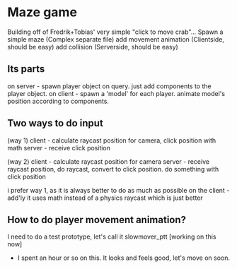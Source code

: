 # Maze game
Building off of Fredrik+Tobias' very simple "click to move crab"...
Spawn a simple maze (Complex separate file)
add movement animation (Clientside, should be easy)
add collision (Serverside, should be easy)

## Its parts
on server -
    spawn player object on query.
    just add components to the player object.
on client -
    spawn a 'model' for each player.
    animate model's position according to components.

## Two ways to do input

(way 1)
client - calculate raycast position for camera, click position with math
server - receive click position

(way 2)
client - calculate raycast position for camera
server - receive raycast position, do raycast, convert to click position. do something with click position

i prefer way 1, as it is always better to do as much as possible on the client - add'ly it uses math instead of a physics raycast which is just better

## How to do player movement animation?

I need to do a test prototype, let's call it slowmover_ptt
[working on this now]

* I spent an hour or so on this. It looks and feels good, let's move on soon.
